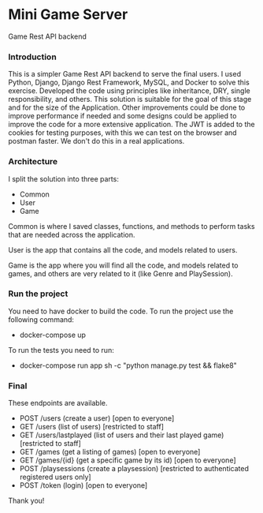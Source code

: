 # Mini Game Server

Game Rest API backend

### Introduction

This is a simpler Game Rest API backend to serve the final users. I used Python, Django, Django Rest Framework, MySQL, and Docker to solve this exercise. Developed the code using principles like inheritance, DRY, single responsibility, and others.
This solution is suitable for the goal of this stage and for the size of the Application. Other improvements could be done to improve performance if needed and some designs could be applied to improve the code for a more extensive application.
The JWT is added to the cookies for testing purposes, with this we can test on the browser and postman faster. We don't do this in a real applications.

### Architecture

I split the solution into three parts:

- Common
- User
- Game

Common is where I saved classes, functions, and methods to perform tasks that are needed across the application.

User is the app that contains all the code, and models related to users.

Game is the app where you will find all the code, and models related to games, and others are very related to it (like Genre and PlaySession).

### Run the project

You need to have docker to build the code. To run the project use the following command:

- docker-compose up

To run the tests you need to run:

- docker-compose run app sh -c "python manage.py test && flake8"

### Final

These endpoints are available.

- POST /users (create a user) [open to everyone]
- GET /users (list of users) [restricted to staff]
- GET /users/lastplayed (list of users and their last played game) [restricted to staff]
- GET /games (get a listing of games) [open to everyone]
- GET /games/{id} (get a specific game by its id) [open to everyone]
- POST /playsessions (create a playsession) [restricted to authenticated registered users only]
- POST /token (login) [open to everyone]

Thank you!
